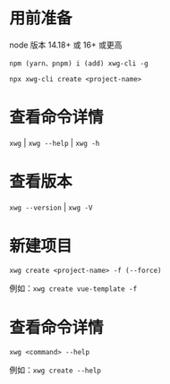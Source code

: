 # 用前准备

node 版本 14.18+ 或 16+ 或更高

`npm (yarn、pnpm) i (add) xwg-cli -g`

`npx xwg-cli create <project-name>`

# 查看命令详情

`xwg` | `xwg --help` | `xwg -h`

# 查看版本

`xwg --version` | `xwg -V`

# 新建项目

`xwg create <project-name> -f (--force)` 

例如：`xwg create vue-template -f`
# 查看命令详情

`xwg <command> --help`

例如：`xwg create --help`
